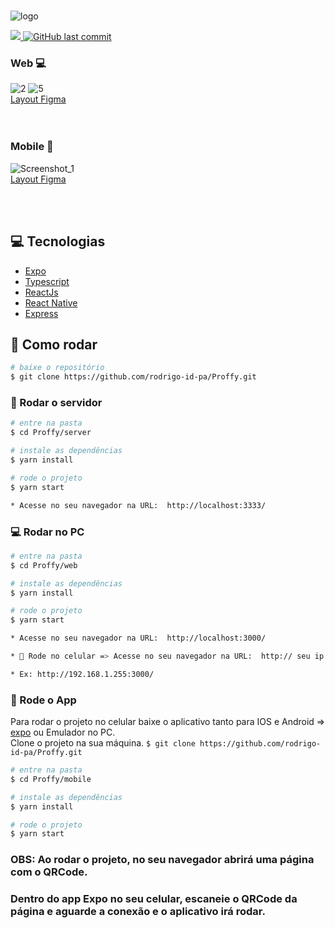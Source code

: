 # 
   ![logo](https://user-images.githubusercontent.com/59376552/89471933-b3fb3c00-d755-11ea-9b1e-422128a1ce1d.png)
   
<p>
  <a aria-label="Completed" href="https://nextlevelweek.com/episodios/omnistack/edicao/2">
    <img src="https://img.shields.io/badge/Proffy-NLW 2.0-8257E5?logo=data:image/png;base64,iVBORw0KGgoAAAANSUhEUgAAABAAAAAQCAMAAAAoLQ9TAAAALVBMVEVHcExxWsF0XMJzXMJxWcFsUsD///9jRrzY0u6Xh9Gsn9n39fyMecy0qd2bjNJWBT0WAAAABHRSTlMA2Do606wF2QAAAGlJREFUGJVdj1cWwCAIBLEsRU3uf9xobDH8+GZwUYi8i6ucJwrxKE+7D0G9Q4vlYqtmCSjndr4CgCgzlyFgfKfKCVO0LrPKjmiqMxGXkJwNnXskqWG+1oSM+BSwD8f29YLNjvx/OQrn+g99oQSoNmt3PgAAAABJRU5ErkJggg=="></img>
  </a>
  <a href="https://github.com/rodrigo-id-pa/proffy/commits/master">
    <img alt="GitHub last commit" src="https://img.shields.io/github/last-commit/rodrigo-id-pa/proffy?color=774DD6">
  </a> 

</p>


### Web 💻
![2](https://user-images.githubusercontent.com/59376552/89473182-a4312700-d758-11ea-972b-d17774ab0cd9.png)
![5](https://user-images.githubusercontent.com/59376552/89473179-a2fffa00-d758-11ea-8648-b5057753b64c.png)<br>
<a href="https://www.figma.com/file/GHGS126t7WYjnPZdRKChJF/Proffy-Web">Layout Figma</a>
<br>
<br>
<br>
  
### Mobile 📱 
![Screenshot_1](https://user-images.githubusercontent.com/59376552/89472875-d55d2780-d757-11ea-9dba-d5e69f6105f5.png)<br>
<a href="https://www.figma.com/file/bjlPK1ihBfkYaFMjENPFuH/Proffy_Mobile?node-id=0%3A1">Layout Figma</a>


<br>
<br/>

## :computer: Tecnologias
<ul>
  <li><a href="https://expo.io/">Expo</a></li>
  <li><a href="https://www.typescriptlang.org/">Typescript</a></li>
  <li><a href="https://pt-br.reactjs.org/">ReactJs</a></li>
   <li><a href="https://reactnative.dev/">React Native</a></li>
  <li><a href="https://expressjs.com/en/api.html#express">Express</a></li>
</ul>


## :construction_worker: Como rodar
```bash
# baixe o repositório
$ git clone https://github.com/rodrigo-id-pa/Proffy.git
```
### :rocket: Rodar o servidor

```bash
# entre na pasta
$ cd Proffy/server

# instale as dependências 
$ yarn install

# rode o projeto
$ yarn start

* Acesse no seu navegador na URL:  http://localhost:3333/
```

### 💻 Rodar no PC

```bash
# entre na pasta
$ cd Proffy/web

# instale as dependências 
$ yarn install

# rode o projeto
$ yarn start

* Acesse no seu navegador na URL:  http://localhost:3000/

* 📱 Rode no celular => Acesse no seu navegador na URL:  http:// seu ip local :3000/

* Ex: http://192.168.1.255:3000/
```


### 📱 Rode o App

Para rodar o projeto no celular baixe o aplicativo tanto para IOS e Android => [expo](https://play.google.com/store/apps/details?id=host.exp.exponent) ou Emulador no PC.
<br />
Clone o projeto na sua máquina.
``` $ git clone https://github.com/rodrigo-id-pa/Proffy.git ```

```bash
# entre na pasta
$ cd Proffy/mobile

# instale as dependências 
$ yarn install

# rode o projeto
$ yarn start
```
### OBS: Ao rodar o projeto, no seu navegador abrirá uma página com o QRCode. 
### Dentro do app Expo no seu celular, escaneie o QRCode da página e aguarde a conexão e o aplicativo irá rodar.


